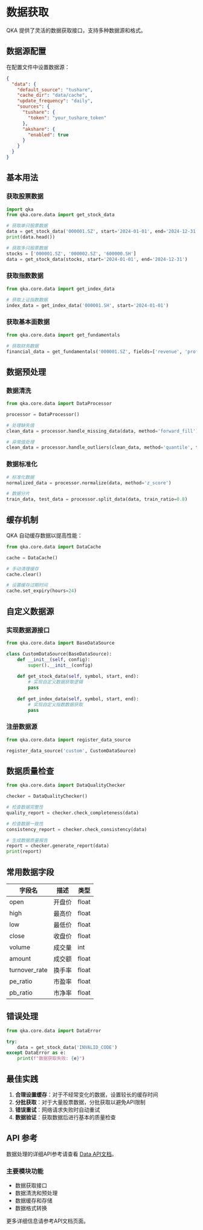 # 数据获取

QKA 提供了灵活的数据获取接口，支持多种数据源和格式。

## 数据源配置

在配置文件中设置数据源：

```json
{
  "data": {
    "default_source": "tushare",
    "cache_dir": "data/cache",
    "update_frequency": "daily",
    "sources": {
      "tushare": {
        "token": "your_tushare_token"
      },
      "akshare": {
        "enabled": true
      }
    }
  }
}
```

## 基本用法

### 获取股票数据

```python
import qka
from qka.core.data import get_stock_data

# 获取单只股票数据
data = get_stock_data('000001.SZ', start='2024-01-01', end='2024-12-31')
print(data.head())

# 获取多只股票数据
stocks = ['000001.SZ', '000002.SZ', '600000.SH']
data = get_stock_data(stocks, start='2024-01-01', end='2024-12-31')
```

### 获取指数数据

```python
from qka.core.data import get_index_data

# 获取上证指数数据
index_data = get_index_data('000001.SH', start='2024-01-01')
```

### 获取基本面数据

```python
from qka.core.data import get_fundamentals

# 获取财务数据
financial_data = get_fundamentals('000001.SZ', fields=['revenue', 'profit'])
```

## 数据预处理

### 数据清洗

```python
from qka.core.data import DataProcessor

processor = DataProcessor()

# 处理缺失值
clean_data = processor.handle_missing_data(data, method='forward_fill')

# 异常值处理
clean_data = processor.handle_outliers(clean_data, method='quantile', threshold=0.05)
```

### 数据标准化

```python
# 标准化数据
normalized_data = processor.normalize(data, method='z_score')

# 数据分片
train_data, test_data = processor.split_data(data, train_ratio=0.8)
```

## 缓存机制

QKA 自动缓存数据以提高性能：

```python
from qka.core.data import DataCache

cache = DataCache()

# 手动清理缓存
cache.clear()

# 设置缓存过期时间
cache.set_expiry(hours=24)
```

## 自定义数据源

### 实现数据源接口

```python
from qka.core.data import BaseDataSource

class CustomDataSource(BaseDataSource):
    def __init__(self, config):
        super().__init__(config)
    
    def get_stock_data(self, symbol, start, end):
        # 实现自定义数据获取逻辑
        pass
    
    def get_index_data(self, symbol, start, end):
        # 实现自定义指数数据获取
        pass
```

### 注册数据源

```python
from qka.core.data import register_data_source

register_data_source('custom', CustomDataSource)
```

## 数据质量检查

```python
from qka.core.data import DataQualityChecker

checker = DataQualityChecker()

# 检查数据完整性
quality_report = checker.check_completeness(data)

# 检查数据一致性
consistency_report = checker.check_consistency(data)

# 生成数据质量报告
report = checker.generate_report(data)
print(report)
```

## 常用数据字段

| 字段名 | 描述 | 类型 |
|--------|------|------|
| open | 开盘价 | float |
| high | 最高价 | float |
| low | 最低价 | float |
| close | 收盘价 | float |
| volume | 成交量 | int |
| amount | 成交额 | float |
| turnover_rate | 换手率 | float |
| pe_ratio | 市盈率 | float |
| pb_ratio | 市净率 | float |

## 错误处理

```python
from qka.core.data import DataError

try:
    data = get_stock_data('INVALID_CODE')
except DataError as e:
    print(f"数据获取失败: {e}")
```

## 最佳实践

1. **合理设置缓存**：对于不经常变化的数据，设置较长的缓存时间
2. **分批获取**：对于大量股票数据，分批获取以避免API限制
3. **错误重试**：网络请求失败时自动重试
4. **数据验证**：获取数据后进行基本的质量检查

## API 参考

数据处理的详细API参考请查看 [Data API文档](../api/core/data.md)。

### 主要模块功能

- 数据获取接口
- 数据清洗和预处理
- 数据缓存和存储
- 数据格式转换

更多详细信息请参考API文档页面。
